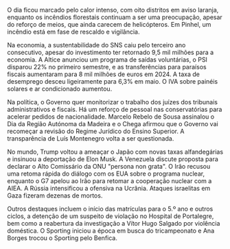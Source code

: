 O dia ficou marcado pelo calor intenso, com oito distritos em aviso laranja, enquanto os incêndios florestais continuam a ser uma preocupação, apesar do reforço de meios, que ainda carecem de helicópteros. Em Pinhel, um incêndio está em fase de rescaldo e vigilância.

Na economia, a sustentabilidade do SNS caiu pelo terceiro ano consecutivo, apesar do investimento ter retornado 9,5 mil milhões para a economia. A Altice anunciou um programa de saídas voluntárias, o PSI disparou 22% no primeiro semestre, e as transferências para paraísos fiscais aumentaram para 8 mil milhões de euros em 2024. A taxa de desemprego desceu ligeiramente para 6,3% em maio. O IVA sobre painéis solares e ar condicionado aumentou.

Na política, o Governo quer monitorizar o trabalho dos juízes dos tribunais administrativos e fiscais. Há um reforço de pessoal nas conservatórias para acelerar pedidos de nacionalidade. Marcelo Rebelo de Sousa assinalou o Dia da Região Autónoma da Madeira e o Chega afirmou que o Governo vai recomeçar a revisão do Regime Jurídico do Ensino Superior. A transparência de Luís Montenegro volta a ser questionada.

No mundo, Trump voltou a ameaçar o Japão com novas taxas alfandegárias e insinuou a deportação de Elon Musk. A Venezuela discute proposta para declarar o Alto Comissário da ONU "persona non grata". O Irão recusou uma retoma rápida do diálogo com os EUA sobre o programa nuclear, enquanto o G7 apelou ao Irão para retomar a cooperação nuclear com a AIEA. A Rússia intensificou a ofensiva na Ucrânia. Ataques israelitas em Gaza fizeram dezenas de mortos.

Outros destaques incluem o início das matrículas para o 5.º ano e outros ciclos, a detenção de um suspeito de violação no Hospital de Portalegre, bem como a reabertura da investigação a Vítor Hugo Salgado por violência doméstica. O Sporting iniciou a época em busca do tricampeonato e Ana Borges trocou o Sporting pelo Benfica.